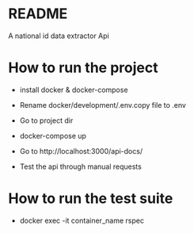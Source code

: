 # README

A national id data extractor Api

# How to run the project

* install docker & docker-compose

* Rename docker/development/.env.copy file to .env

* Go to project dir

* docker-compose up

* Go to http://localhost:3000/api-docs/

* Test the api through manual requests

# How to run the test suite

* docker exec -it container_name rspec
